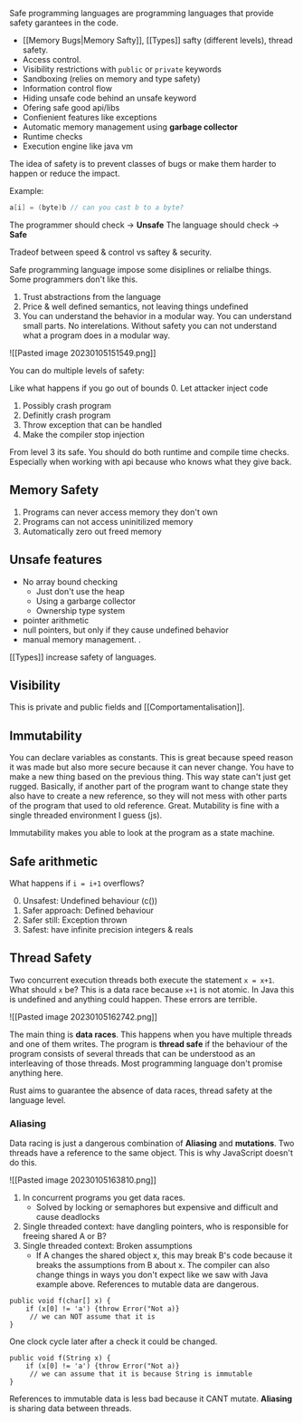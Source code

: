 
Safe programming languages are programming languages that provide safety garantees in the code. 

- [[Memory Bugs|Memory Safty]], [[Types]] safty (different levels), thread safety. 
- Access control.
- Visibility restrictions with `public` or `private` keywords
- Sandboxing (relies on memory and type safety)
- Information control flow
- Hiding unsafe code behind an unsafe keyword
- Ofering safe good api/libs
- Confienient features like exceptions 
- Automatic memory management using **garbage collector**
- Runtime checks
- Execution engine like java vm

The idea of safety is to prevent classes of bugs or make them harder to happen or reduce the impact. 

Example:

```c
a[i] = (byte)b // can you cast b to a byte? 
``` 

The programmer should check -> **Unsafe**
The language should check -> **Safe**

Tradeof between speed & control vs saftey & security. 

Safe programming language impose some disiplines or relialbe things. Some programmers don't like this. 

1. Trust abstractions from the language
2. Price & well defined semantics, not leaving things undefined 
3. You can understand the behavior in a modular way. You can understand small parts. No interelations. Without safety you can not understand what a program does in a modular way. 

![[Pasted image 20230105151549.png]]

You can do multiple levels of safety:

Like what happens if you go out of bounds
0. Let attacker inject code
1. Possibly crash program
3. Definitly crash program
4. Throw exception that can be handled 
5. Make the compiler stop injection

From level 3 its safe. You should do both runtime and compile time checks. Especially when working with api because who knows what they give back.

## Memory Safety

1. Programs can never access memory they don't own
2. Programs can not access uninitilized memory
3. Automatically zero out freed memory


## Unsafe features

- No array bound checking
	- Just don't use the heap
	 - Using a garbarge collector
	 - Ownership type system
- pointer arithmetic
- null pointers, but only if they cause undefined behavior
- manual memory management. .


[[Types]] increase safety of languages.

## Visibility 

This is private and public fields and [[Comportamentalisation]].

## Immutability 

You can declare variables as constants. This is great because speed reason it was made but also more secure because it can never change. You have to make a new thing based on the previous thing.  This way state can't just get rugged. Basically, if another part of the program want to change state they also have to create a new reference, so they will not mess with other parts of the program that used to old reference. Great. Mutability is fine with a single threaded environment I guess (js). 

Immutability makes you able to look at the program as a state machine.

## Safe arithmetic 

What happens if `i = i+1` overflows? 

0. Unsafest: Undefined behaviour (c())
1. Safer approach: Defined behaviour 
2. Safer still: Exception thrown
3. Safest: have infinite precision integers & reals


## Thread Safety

Two concurrent execution threads both execute the statement `x = x+1`. What should `x` be? This is a data race because `x+1` is not atomic. In Java this is undefined and anything could happen. These errors are terrible. 

![[Pasted image 20230105162742.png]]

The main thing is **data races**. This happens when you have multiple threads and one of them writes. The program is **thread safe** if the behaviour of the program consists of several threads that can be understood as an interleaving of those threads. Most programming language don't promise anything here. 

Rust aims to guarantee the absence of data races, thread safety at the language level. 

### Aliasing 

Data racing is just a dangerous combination of **Aliasing** and **mutations**. Two threads have a reference to the same object. This is why JavaScript doesn't do this.

![[Pasted image 20230105163810.png]]

1. In concurrent programs you get data races. 
	 - Solved by locking or semaphores but expensive and difficult and cause deadlocks
 2. Single threaded context: have dangling pointers, who is responsible for freeing shared A or B?
 3. Single threaded context: Broken assumptions 
	 -  If A changes the shared object x, this may break B's code because it breaks the assumptions from B about x. The compiler can also change things in ways you don't expect like we saw with Java example above. References to mutable data are dangerous. 

```
public void f(char[] x) {
	if (x[0] != 'a') {throw Error("Not a)}
	 // we can NOT assume that it is 
}
```

One clock cycle later after a check it could be changed. 

```
public void f(String x) {
	if (x[0] != 'a') {throw Error("Not a)}
	 // we can assume that it is because String is immutable
}
```

References to immutable data is less bad because it CANT mutate. **Aliasing** is sharing data between threads. 